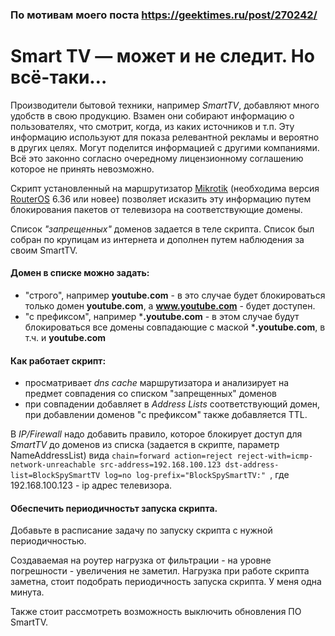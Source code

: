 ### По мотивам моего поста https://geektimes.ru/post/270242/

# Smart TV — может и не следит. Но всё-таки…

Производители бытовой техники, например *SmartTV*, добавляют много удобств в свою продукцию. 
Взамен они собирают информацию о пользователях, что смотрит, когда, из каких источников и т.п.
Эту информацию используют для показа релевантной рекламы и вероятно в других целях.
Могут поделится информацией с другими компаниями.
Всё это законно согласно очередному лицензионному соглашению которое не принять невозможно.

Скрипт установленный на маршрутизатор [Mikrotik](https://mikrotik.com/) (необходима версия [RouterOS](https://www.mikrotik.com/software) 6.36 или новее) позволяет исказить эту информацию путем блокирования пакетов от телевизора на соответствующие домены.

Список *"запрещенных"* доменов задается в теле скрипта.
Список был собран по крупицам из интернета и дополнен путем наблюдения за своим SmartTV.

#### Домен в списке можно задать:
- "строго", например **youtube.com** - в это случае будет блокироваться только домен **youtube.com**, а **www.youtube.com** - будет доступен.
- "с префиксом", например ***.youtube.com** - в этом случае будут блокироваться все домены совпадающие с маской ***.youtube.com**, в т.ч. и **youtube.com**

#### Как работает скрипт:
- просматривает *dns cache* маршрутизатора и анализирует на предмет совпадения со списком "запрещенных" доменов
- при совпадении добавляет в *Address Lists* соответствующий домен, при добавлении доменов "с префиксом" также добавляется TTL.

В *IP/Firewall* надо добавить правило, которое блокирует доступ для *SmartTV* до доменов из списка (задается в скрипте, параметр NameAddressList) вида 
    `chain=forward action=reject reject-with=icmp-network-unreachable src-address=192.168.100.123 dst-address-list=BlockSpySmartTV log=no log-prefix="BlockSpySmartTV:" `,
где 192.168.100.123 - ip адрес телевизора.

#### Обеспечить периодичностьт запуска скрипта.
Добавьте в расписание задачу по запуску скрипта с нужной периодичностью.

Создаваемая на роутер нагрузка от фильтрации - на уровне погрешности - увеличения не заметил.
Нагрузка при работе скрипта заметна, стоит подобрать периодичность запуска скрипта. У меня одна минута.

Также стоит рассмотреть возможность выключить обновления ПО SmartTV.
